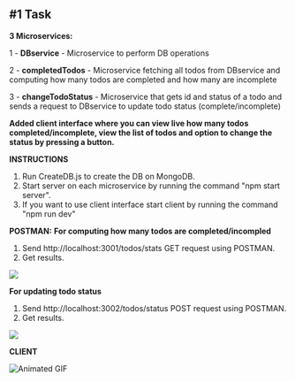 
## **#1 Task**

**3 Microservices:**

1 - **DBservice** - Microservice to perform DB operations

2 - **completedTodos** - Microservice fetching all todos from DBservice and computing how many todos are completed and how many are incomplete

3 - **changeTodoStatus** - Microservice that gets id and status of a todo and sends a request to DBservice to update todo status (complete/incomplete)

**Added client interface where you can view live how many todos completed/incomplete, view the list of todos and option to change the status by pressing a button.**

**INSTRUCTIONS**
1. Run CreateDB.js to create the DB on MongoDB.
2. Start server on each microservice by running the command "npm start server".
3. If you want to use client interface start client by running the command "npm run dev"

**POSTMAN:**
**For computing how many todos are completed/incompled**

 1. Send http://localhost:3001/todos/stats GET request using POSTMAN.
 2.  Get results.

![](https://i.imgur.com/iznA2zI.png)

**For updating todo status**
1. Send http://localhost:3002/todos/status POST request using POSTMAN.
2. Get results.

![](https://i.imgur.com/8Onz5iL.png)

**CLIENT**


![Animated GIF](https://media1.giphy.com/media/v1.Y2lkPTc5MGI3NjExYjZmY2p0ZXhqMGp2eHR6bTBza2kzaTlyN2E5YTIwMnE0bTl4YmV1cyZlcD12MV9pbnRlcm5hbF9naWZfYnlfaWQmY3Q9Zw/QY4n7HKPYb39i9jjQZ/giphy.gif)
